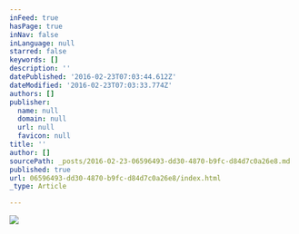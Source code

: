 ```yaml
---
inFeed: true
hasPage: true
inNav: false
inLanguage: null
starred: false
keywords: []
description: ''
datePublished: '2016-02-23T07:03:44.612Z'
dateModified: '2016-02-23T07:03:33.774Z'
authors: []
publisher:
  name: null
  domain: null
  url: null
  favicon: null
title: ''
author: []
sourcePath: _posts/2016-02-23-06596493-dd30-4870-b9fc-d84d7c0a26e8.md
published: true
url: 06596493-dd30-4870-b9fc-d84d7c0a26e8/index.html
_type: Article

---
```

![](https://the-grid-user-content.s3-us-west-2.amazonaws.com/25cf11e0-635a-46c3-b15f-02c19b91c94a.png)